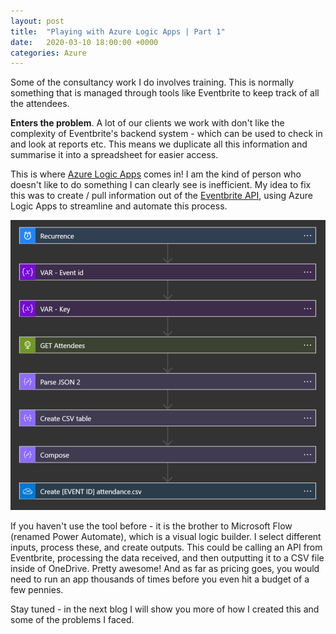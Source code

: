 ```yaml
---
layout: post
title:  "Playing with Azure Logic Apps | Part 1"
date:   2020-03-10 18:00:00 +0000
categories: Azure
---
```

Some of the consultancy work I do involves training. This is normally something that is managed through tools like Eventbrite to keep track of all the attendees.

**Enters the problem**. A lot of our clients we work with don't like the complexity of Eventbrite's backend system - which can be used to check in and look at reports etc. This means we duplicate all this information and summarise it into a spreadsheet for easier access.

This is where [Azure Logic Apps][azure-la] comes in! I am the kind of person who doesn't like to do something I can clearly see is inefficient. My idea to fix this was to create / pull information out of the [Eventbrite API][eventbrite-api], using Azure Logic Apps to streamline and automate this process.

![Azure Logic App Preview](/assets/azure-la-preview.png)

If you haven't use the tool before - it is the brother to Microsoft Flow (renamed Power Automate), which is a visual logic builder. I select different inputs, process these, and create outputs. This could be calling an API from Eventbrite, processing the data received, and then outputting it to a CSV file inside of OneDrive. Pretty awesome! And as far as pricing goes, you would need to run an app thousands of times before you even hit a budget of a few pennies.

Stay tuned - in the next blog I will show you more of how I created this and some of the problems I faced.

[azure-la]: https://azure.microsoft.com/en-us/services/logic-apps/
[eventbrite-api]: https://www.eventbrite.com/platform/api

